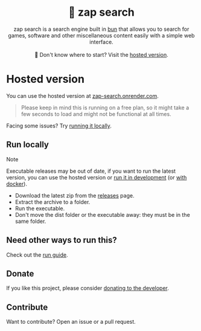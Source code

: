 <h1 align="center">🔎 zap search</h1>

<p align="center">zap search is a search engine built in <a href="https://bun.sh/docs/installation">bun</a> that allows you to search for games, software and other miscellaneous content easily with a simple web interface. <br><br>🤔 Don't know where to start? Visit the <a href="https://zap-search.onrender.com">hosted version</a>.</p>

# Hosted version

You can use the hosted version at [zap-search.onrender.com](zap-search.onrender.com).

> Please keep in mind this is running on a free plan, so it might take a few seconds to load and might not be functional at all times.

Facing some issues? Try [running it locally](#run-locally).

## Run locally

> [!NOTE]
> Executable releases may be out of date, if you want to run the latest version, you can use the hosted version or [run it in development](RUN.md#run-in-development) (or [with docker](RUN.md#run-with-docker)).

- Download the latest zip from the [releases](https://github.com/letruxux/zap-search/releases) page.
- Extract the archive to a folder.
- Run the executable.
- Don't move the dist folder or the executable away: they must be in the same folder.

## Need other ways to run this?

Check out the [run guide](RUN.md).

## Donate

If you like this project, please consider [donating to the developer](https://ko-fi.com/letruxux).

## Contribute

Want to contribute? Open an issue or a pull request.
